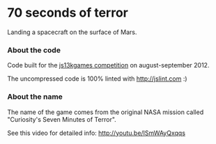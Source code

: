 # 70 seconds of terror
Landing a spacecraft on the surface of Mars.

### About the code
Code built for the [js13kgames competition](http://js13kgames.com) on august-september 2012.

The uncompressed code is 100% linted with http://jslint.com :)

### About the name
The name of the game comes from the original NASA mission called "Curiosity's Seven Minutes of Terror".

See this video for detailed info: http://youtu.be/ISmWAyQxqqs